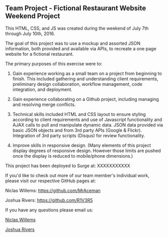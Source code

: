 ## Team Project - Fictional Restaurant Website Weekend Project

This HTML, CSS, and JS was created during the weekend of July 7th through July 10th, 2016.  

The goal of this project was to use a mockup and assorted JSON information, both provided and available via APIs, to recreate a one page website for a fictional restaurant.

The primary purposes of this exercise were to:

1. Gain experience working as a small team on a project from beginning to finish.  This included gathering and understanding client requirements, preliminary design collaboration, workflow management, code integration, and deployment.

2. Gain experience collaborating on a Github project, including managing and resolving merge conflicts.

3. Technical skills included HTML and CSS layout to ensure styling according to client requirements and use of Javascript functionality and AJAX calls to pull and manipulate dynamic data.  JSON data provided via basic JSON objects and from 3rd party APIs (Google & Flickr).  Integration of 3rd party scripts (Disqus) for review functionality.

4. Improve skills in responsive design. (Many elements of this project display degrees of responsive design.  However those limits are pushed once the display is reduced to mobile/phone dimensions.)

This project has been deployed to Surge at: XXXXXXXXXXX

If you'd like to check out more of our team member's individual work, please visit our respective GitHub pages at:

Niclas Willems: https://github.com/MrAceman

Joshua Rivers: https://github.com/R1V3R5

If you have any questions please email us:

[Niclas Willems](mailto:niclas.willems@gmail.com)

[Joshua Rivers](mailto:joshua.rivers@gmail.com)
